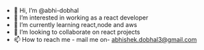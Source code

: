 - 👋 Hi, I’m @abhi-dobhal
- 👀 I’m interested in working as a react developer
- 🌱 I’m currently learning react,node and aws
- 💞️ I’m looking to collaborate on react projects
- 📫 How to reach me - mail me on- abhishek.dobhal3@gmail.com 

<!---
abhi-dobhal/abhi-dobhal is a ✨ special ✨ repository because its `README.md` (this file) appears on your GitHub profile.
You can click the Preview link to take a look at your changes.
--->
